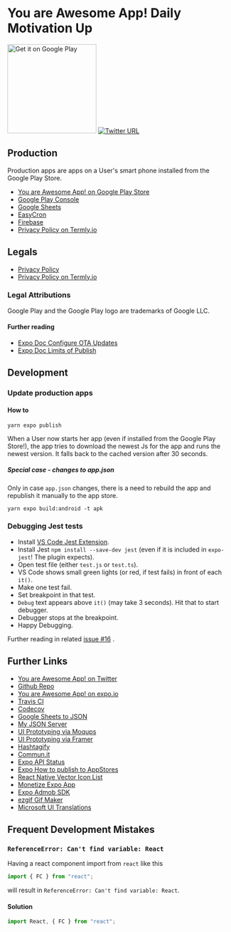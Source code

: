 # You are Awesome App! Daily Motivation Up

<a href='https://play.google.com/store/apps/details?id=eu.kraenz.youareawesomeapp&pcampaignid=pcampaignidMKT-Other-global-all-co-prtnr-py-PartBadge-Mar2515-1'><img alt='Get it on Google Play' src='https://play.google.com/intl/en_us/badges/static/images/badges/en_badge_web_generic.png' width="200"/></a>
[![Twitter URL](https://img.shields.io/twitter/url/https/twitter.com/fold_left.svg?style=social&label=Follow%20%40YouareAwesomeA2)](https://twitter.com/YouareAwesomeA2?ref_src=twsrc%5Etfw)

## Production

Production apps are apps on a User's smart phone installed from the Google Play Store.

- [You are Awesome App! on Google Play Store](https://play.google.com/store/apps/details?id=eu.kraenz.youareawesomeapp)
- [Google Play Console](https://play.google.com/apps/publish/)
- [Google Sheets](https://docs.google.com/spreadsheets/)
- [EasyCron](https://www.easycron.com/user)
- [Firebase](https://console.firebase.google.com/u/0/project/youareawesomeapp-c8835/overview)
- [Privacy Policy on Termly.io](https://app.termly.io/dashboard/website/548360/privacy-policy)

## Legals

- [Privacy Policy](https://you-are-awesome-app-privacy-policy.s3.eu-central-1.amazonaws.com/PrivacyPolicyEn.html)
- [Privacy Policy on Termly.io](https://app.termly.io/dashboard/website/548360/privacy-policy)

### Legal Attributions

Google Play and the Google Play logo are trademarks of Google LLC.

#### Further reading

- [Expo Doc Configure OTA Updates](https://docs.expo.io/versions/latest/guides/configuring-ota-updates/)
- [Expo Doc Limits of Publish](https://docs.expo.io/versions/latest/workflow/publishing/#deploying-to-the-app-store-and-play)

## Development

### Update production apps

#### How to

```shell
yarn expo publish
```

When a User now starts her app (even if installed from the Google Play Store!), the app tries to download the newest Js for the app and runs the newest version. It falls back to the cached version after 30 seconds.

##### Special case - changes to app.json

Only in case `app.json` changes, there is a need to rebuild the app and republish it manually to the app store.

```shell
yarn expo build:android -t apk
```

### Debugging Jest tests

- Install [VS Code Jest Extension](https://marketplace.visualstudio.com/items?itemName=Orta.vscode-jest).
- Install Jest `npm install --save-dev jest` (even if it is included in `expo-jest`! The plugin expects).
- Open test file (either `test.js` or `test.ts`).
- VS Code shows small green lights (or red, if test fails) in front of each `it()`.
- Make one test fail.
- Set breakpoint in that test.
- `Debug` text appears above `it()` (may take 3 seconds). Hit that to start debugger.
- Debugger stops at the breakpoint.
- Happy Debugging.

Further reading in related [issue #16](https://github.com/proSingularity/you-are-awesome-app/issues/16#issuecomment-544240073) .

## Further Links

- [You are Awesome App! on Twitter](https://twitter.com/YouareAwesomeA2)
- [Github Repo](https://github.com/proSingularity/you-are-awesome-app)
- [You are Awesome App! on expo.io](https://expo.io/@mirolaos/you-are-awesome-app)
- [Travis CI](https://travis-ci.com/proSingularity/you-are-awesome-app)
- [Codecov](https://codecov.io/gh/proSingularity/you-are-awesome-app)
- [Google Sheets to JSON](http://gsx2json.com/)
- [My JSON Server](https://my-json-server.typicode.com)
- [UI Prototyping via Moqups](https://app.moqups.com/pczu8pWcIi/edit/page/aa9df7b72)
- [UI Prototyping via Framer](https://framer.com/projects/examples)
- [Hashtagify](https://hashtagify.me/hashtag/app)
- [Commun.it](https://commun.it/)
- [Expo API Status](https://status.expo.io/#)
- [Expo How to publish to AppStores](https://docs.expo.io/distribution/uploading-apps/)
- [React Native Vector Icon List](https://oblador.github.io/react-native-vector-icons/)
- [Monetize Expo App](https://medium.com/leckr-react-native-graphql-apollo-tutorials/monetisation-of-your-react-native-app-7c63241c4460)
- [Expo Admob SDK](https://docs.expo.io/versions/latest/sdk/admob/)
- [ezgif Gif Maker](https://ezgif.com/maker)
- [Microsoft UI Translations](https://www.microsoft.com/en-us/language)

## Frequent Development Mistakes

### `ReferenceError: Can't find variable: React`

Having a react component import from `react` like this

```typescript
import { FC } from "react";
```

will result in `ReferenceError: Can't find variable: React`.

#### Solution

```typescript
import React, { FC } from "react";
```
